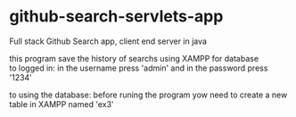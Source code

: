 # github-search-servlets-app
Full stack Github Search app, client end server in java <br>

this program save the history of searchs using XAMPP for database <br>
to logged in: in the username press 'admin' and in the password press '1234' <br>

to using the database: before runing the program yow need to create a new table in XAMPP named 'ex3' <br>
